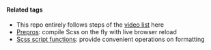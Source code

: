 #### Related tags
- This repo entirely follows steps of the [video list](https://www.youtube.com/watch?v=St5B7hnMLjg&index=1&list=PL4cUxeGkcC9iEwigam3gTjU_7IA3W2WZA) here
- [Prepros](https://prepros.io/): compile Scss on the fly with live browser reload
- [Scss script functions](http://sass-lang.com/documentation/Sass/Script/Functions.html): provide convenient operations on formatting